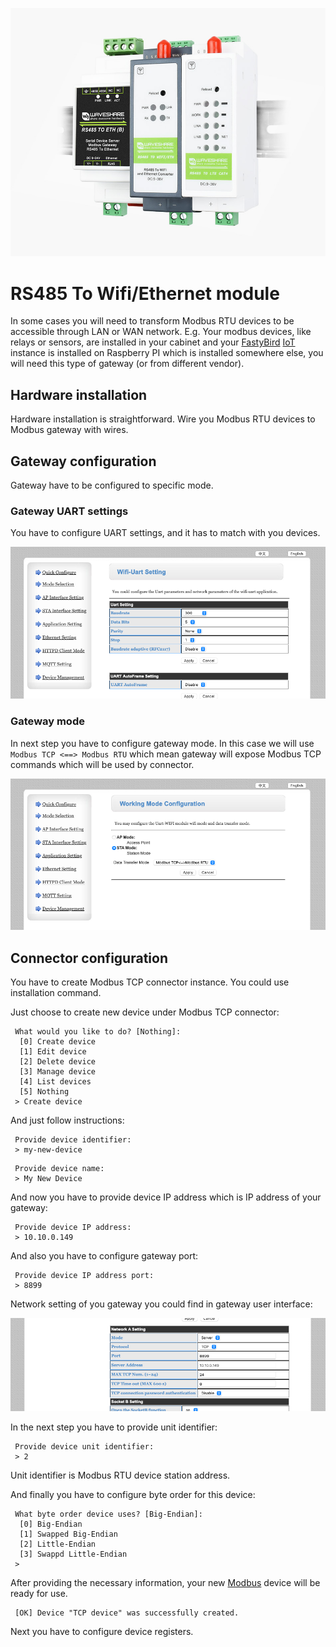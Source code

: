<p align="center">
	<img src="https://github.com/FastyBird/modbus-connector/blob/main/docs/_media/waveshare_gateway.png" alt="Waveshare gateway"/>
</p>

# RS485 To Wifi/Ethernet module

In some cases you will need to transform Modbus RTU devices to be accessible through LAN or WAN network. E.g. Your modbus
devices, like relays or sensors, are installed in your cabinet and your [FastyBird](https://www.fastybird.com) [IoT](https://en.wikipedia.org/wiki/Internet_of_things)
instance is installed on Raspberry PI which is installed somewhere else, you will need this type of gateway (or from different vendor).

## Hardware installation

Hardware installation is straightforward. Wire you Modbus RTU devices to Modbus gateway with wires.

## Gateway configuration

Gateway have to be configured to specific mode.

### Gateway UART settings

You have to configure UART settings, and it has to match with you devices.

<p align="center">
	<img src="https://github.com/FastyBird/modbus-connector/blob/main/docs/_media/waveshare_uart_settings.png" alt="UART settings"/>
</p>

### Gateway mode

In next step you have to configure gateway mode. In this case we will use `Modbus TCP <==> Modbus RTU` which mean gateway
will expose Modbus TCP commands which will be used by connector.

<p align="center">
	<img src="https://github.com/FastyBird/modbus-connector/blob/main/docs/_media/waveshare_mode.png" alt="Mode settings"/>
</p>

## Connector configuration

You have to create Modbus TCP connector instance. You could use installation command.

Just choose to create new device under Modbus TCP connector:

```
 What would you like to do? [Nothing]:
  [0] Create device
  [1] Edit device
  [2] Delete device
  [3] Manage device
  [4] List devices
  [5] Nothing
 > Create device
```

And just follow instructions:

```
 Provide device identifier:
 > my-new-device
```

```
 Provide device name:
 > My New Device
```

And now you have to provide device IP address which is IP address of your gateway:

```
 Provide device IP address:
 > 10.10.0.149
```

And also you have to configure gateway port:

```
 Provide device IP address port:
 > 8899
```

Network setting of you gateway you could find in gateway user interface:

<p align="center">
	<img src="https://github.com/FastyBird/modbus-connector/blob/main/docs/_media/waveshare_network.png" alt="Network settings"/>
</p>

In the next step you have to provide unit identifier:

```
 Provide device unit identifier:
 > 2
```

Unit identifier is Modbus RTU device station address.

And finally you have to configure byte order for this device:

```
 What byte order device uses? [Big-Endian]:
  [0] Big-Endian
  [1] Swapped Big-Endian
  [2] Little-Endian
  [3] Swappd Little-Endian
 > 
```

After providing the necessary information, your new [Modbus](https://en.wikipedia.org/wiki/Modbus) device will be ready for use.

```
 [OK] Device "TCP device" was successfully created.  
```

Next you have to configure device registers.

